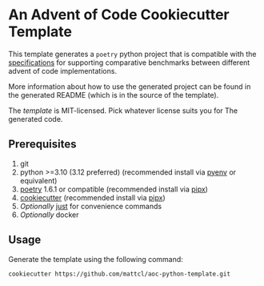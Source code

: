 # An Advent of Code Cookiecutter Template

This template generates a `poetry` python project that is compatible with the
[specifications](https://github.com/mattcl/aoc-ci-bencher/blob/master/SPECIFICATION.md)
for supporting comparative benchmarks between different advent of code
implementations.

More information about how to use the generated project can be found in the
generated README (which is in the source of the template).

The _template_ is MIT-licensed. Pick whatever license suits you for The
generated code.


## Prerequisites

1. git
2. python >=3.10 (3.12 preferred) (recommended install via
   [pyenv](https://github.com/pyenv/pyenv) or equivalent)
3. [poetry](https://python-poetry.org/docs/#installing-with-pipx) 1.6.1 or
   compatible (recommended install via [pipx](https://pypa.github.io/pipx/))
4. [cookiecutter](https://cookiecutter.readthedocs.io/en/stable/README.html)
   (recommended install via [pipx](https://pypa.github.io/pipx/))
5. _Optionally_ [just](https://github.com/casey/just#packages) for convenience commands
6. _Optionally_ docker


## Usage

Generate the template using the following command:
```
cookiecutter https://github.com/mattcl/aoc-python-template.git
```

